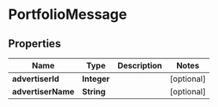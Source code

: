 

# PortfolioMessage

## Properties

Name | Type | Description | Notes
------------ | ------------- | ------------- | -------------
**advertiserId** | **Integer** |  |  [optional]
**advertiserName** | **String** |  |  [optional]



